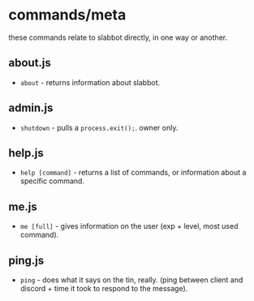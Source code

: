 # commands/**meta**
these commands relate to slabbot directly, in one way or another.

## about.js 
- `about` - returns information about slabbot.

## admin.js
- `shutdown` - pulls a `process.exit();`. owner only.

## help.js
- `help [command]` - returns a list of commands, or information about a specific command.

## me.js
- `me [full]` - gives information on the user (exp + level, most used command).

## ping.js
- `ping` - does what it says on the tin, really. (ping between client and discord + time it took to respond to the message).
